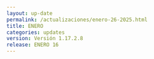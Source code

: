 ```yaml
---
layout: up-date
permalink: /actualizaciones/enero-26-2025.html
title: ENERO
categories: updates
version: Versión 1.17.2.8
release: ENERO 16
---
```

